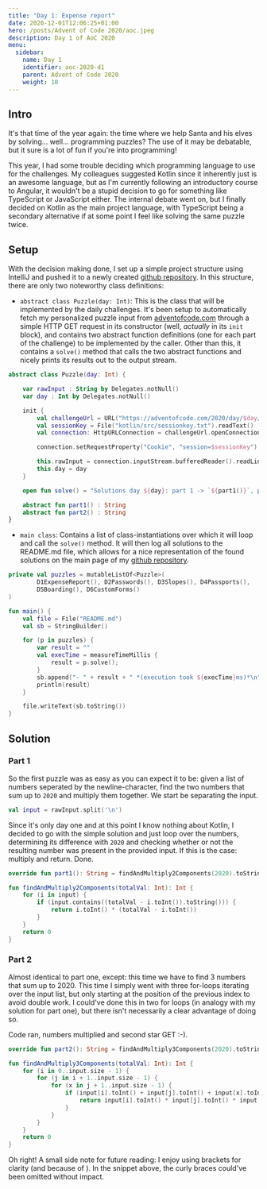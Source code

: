 ```yaml
---
title: "Day 1: Expense report"
date: 2020-12-01T12:06:25+01:00
hero: /posts/Advent of Code 2020/aoc.jpeg
description: Day 1 of AoC 2020
menu:
  sidebar:
    name: Day 1
    identifier: aoc-2020-d1
    parent: Advent of Code 2020
    weight: 10
---
```


## Intro
It's that time of the year again: the time where we help Santa and his elves by solving... well... programming puzzles? The use of it may be debatable, but it sure is a lot of fun if you're into programming!

This year, I had some trouble deciding which programming language to use for the challenges. My colleagues suggested Kotlin since it inherently just is an awesome language, but as I'm currently following an introductory course to Angular, it wouldn't be a stupid decision to go for something like TypeScript or JavaScript either. The internal debate went on, but I finally decided on Kotlin as the main project language, with TypeScript being a secondary alternative if at some point I feel like solving the same puzzle twice.

## Setup

With the decision making done, I set up a simple project structure using IntelliJ and pushed it to a newly created [github repository](https://github.com/KristofAchten/AoC2020). In this structure, there are only two noteworthy class definitions:

- `abstract class Puzzle(day: Int)`: This is the class that will be implemented by the daily challenges. It's been setup to automatically fetch my personalized puzzle input from [adventofcode.com](https://adventofcode.com/) through a simple HTTP GET request in its constructor (well, *actually* in its `init` block), and contains two abstract function definitions (one for each part of the challenge) to be implemented by the caller. Other than this, it contains a `solve()` method that calls the two abstract functions and nicely prints its results out to the output stream.
```kotlin
abstract class Puzzle(day: Int) {

    var rawInput : String by Delegates.notNull()
    var day : Int by Delegates.notNull()

    init {
        val challengeUrl = URL("https://adventofcode.com/2020/day/$day/input")
        val sessionKey = File("kotlin/src/sessionkey.txt").readText()
        val connection: HttpURLConnection = challengeUrl.openConnection() as HttpURLConnection

        connection.setRequestProperty("Cookie", "session=$sessionKey")

        this.rawInput = connection.inputStream.bufferedReader().readLines().stream().collect(Collectors.joining("\n"))
        this.day = day
    }

    open fun solve() = "Solutions day ${day}: part 1 -> `${part1()}`, part 2 -> `${part2()}`"

    abstract fun part1() : String
    abstract fun part2() : String
}
```
- `main class`: Contains a list of class-instantiations over which it will loop and call the `solve()` method. It will then log all solutions to the README.md file, which allows for a nice representation of the found solutions on the main page of my [github repository](https://github.com/KristofAchten/AoC2020).
```kotlin
private val puzzles = mutableListOf<Puzzle>(
        D1ExpenseReport(), D2Passwords(), D3Slopes(), D4Passports(),
        D5Boarding(), D6CustomForms()
)

fun main() {
    val file = File("README.md")
    val sb = StringBuilder()

    for (p in puzzles) {
        var result = ""
        val execTime = measureTimeMillis {
            result = p.solve();
        }
        sb.append("- " + result + " *(execution took ${execTime}ms)*\n")
        println(result)
    }

    file.writeText(sb.toString())
}
```

## Solution

### Part 1
So the first puzzle was as easy as you can expect it to be: given a list of numbers seperated by the newline-character, find the two numbers that sum up to `2020` and multiply them together. We start be separating the input.

```kotlin
val input = rawInput.split('\n')
```

Since it's only day one and at this point I know nothing about Kotlin, I decided to go with the simple solution and just loop over the numbers, determining its difference with `2020` and checking whether or not the resulting number was present in the provided input. If this is the case: multiply and return. Done.

```kotlin
override fun part1(): String = findAndMultiply2Components(2020).toString()

fun findAndMultiply2Components(totalVal: Int): Int {
	for (i in input) {
		if (input.contains((totalVal - i.toInt()).toString())) {
			return i.toInt() * (totalVal - i.toInt())
		}
	}
	return 0
} 
```

### Part 2
Almost identical to part one, except: this time we have to find 3 numbers that sum up to 2020. This time I simply went with three for-loops iterating over the input list, but only starting at the position of the previous index to avoid double work. I could've done this in two for loops (in analogy with my solution for part one), but there isn't necessarily a clear advantage of doing so. 

Code ran, numbers multiplied and second star GET :-).

```kotlin
override fun part2(): String = findAndMultiply3Components(2020).toString()

fun findAndMultiply3Components(totalVal: Int): Int {
	for (i in 0..input.size - 1) {
		for (j in i + 1..input.size - 1) {
			for (x in j + 1..input.size - 1) {
				if (input[i].toInt() + input[j].toInt() + input[x].toInt() == totalVal) {
					return input[i].toInt() * input[j].toInt() * input[x].toInt()
				}
			}
		}
	}
	return 0
}
```

Oh right! A small side note for future reading: I enjoy using brackets for clarity (and because of ). In the snippet above, the curly braces could've been omitted without impact.